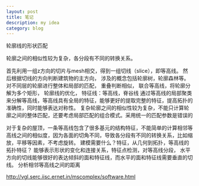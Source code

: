 ```yaml
---
layout: post
title: 笔记
description: my idea
category: blog
---
```


轮廓线的形状匹配

轮廓之间的相似性较为复杂，各分段有不同的转换关系。

首先利用一组z方向的切片与mesh相交，得到一组切线（slice），即等高线。
然后根据切线的方向判断建筑物的主方向，
涉及的概念包括轮廓树，轮廓森林等。
对不同层的轮廓进行整体和局部的匹配，
重叠判断相似，
联合等高线，将轮廓分解为多个矩形，
轮廓线的优化，
特征线：等高线，脊谷线
通过等高线的局部聚类来分解等高线，等高线具有全局的特征，能够更好的提取完整的特征，提高拓扑的准确性，同时能够表达对称性。
复杂轮廓之间的相似性较为复杂，不能只计算轮廓之间的整体匹配，还要考虑局部匹配的组合模式。采用统一的匹配参数是错误的

对于复杂的屋顶，一条等高线包含了很多基元的结构特征，不能简单的计算相邻等高线之间的相似度，因为各面的切角不同，导致各分段有不同的转换关系，比如缩放，平移等因素，不考虑旋转。
建模需要什么？特征，从几何到拓扑，等高线的拓扑特征？
能够表示形状的变化和连接关系，特征点检测，对等高线分段，
水平方向的切线能够很好的表达倾斜的面和特征线，而水平的面和特征线需要垂直的切线。
分析相邻等高线之间的距离

http://vgl.serc.iisc.ernet.in/mscomplex/software.html
